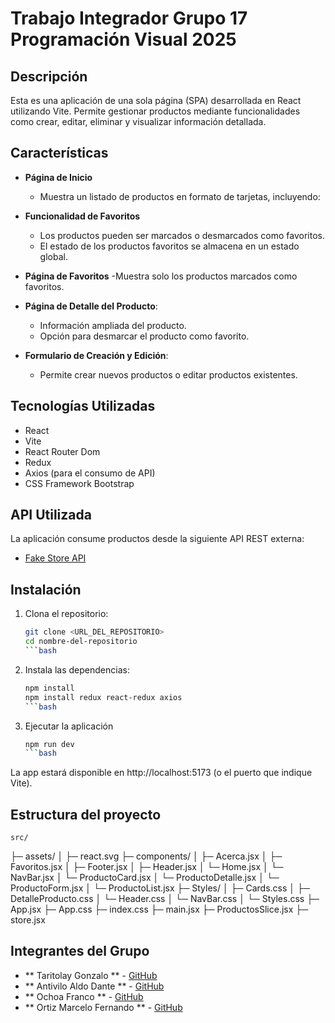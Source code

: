 # Trabajo Integrador Grupo 17 Programación Visual 2025

## Descripción

Esta es una aplicación de una sola página (SPA) desarrollada en React utilizando Vite. Permite gestionar productos mediante funcionalidades como crear, editar, eliminar y visualizar información detallada.

## Características

- **Página de Inicio**
   - Muestra un listado de productos en formato de tarjetas, incluyendo:

- **Funcionalidad de Favoritos**
   - Los productos pueden ser marcados o desmarcados como favoritos.
   - El estado de los productos favoritos se almacena en un estado global.

- **Página de Favoritos**
    -Muestra solo los productos marcados como favoritos.

- **Página de Detalle del Producto**: 
   - Información ampliada del producto.
   - Opción para desmarcar el producto como favorito.

- **Formulario de Creación y Edición**: 
   - Permite crear nuevos productos o editar productos existentes.

## Tecnologías Utilizadas

- React
- Vite
- React Router Dom
- Redux
- Axios (para el consumo de API)
- CSS Framework Bootstrap

## API Utilizada

La aplicación consume productos desde la siguiente API REST externa:

- [Fake Store API](https://fakestoreapi.com/products)

## Instalación

1. Clona el repositorio:
   ```bash
   git clone <URL_DEL_REPOSITORIO>
   cd nombre-del-repositorio
   ```bash
2. Instala las dependencias:
    ```bash
    npm install
    npm install redux react-redux axios
    ```bash
3. Ejecutar la aplicación
    ```bash
    npm run dev
    ```bash
La app estará disponible en http://localhost:5173 (o el puerto que indique Vite).

## Estructura del proyecto
    src/
  ├─ assets/
  │   ├─ react.svg
  ├─ components/
  │   ├─ Acerca.jsx
  │   ├─ Favoritos.jsx
  │   ├─ Footer.jsx
  │   ├─ Header.jsx
  │   └─ Home.jsx
  │   └─ NavBar.jsx
  │   └─ ProductoCard.jsx
  │   └─ ProductoDetalle.jsx
  │   └─ ProductoForm.jsx
  │   └─ ProductoList.jsx
  ├─ Styles/
  │   ├─ Cards.css
  │   ├─ DetalleProducto.css
  │   └─ Header.css
  │   └─ NavBar.css
  │   └─ Styles.css
  ├─ App.jsx
  ├─ App.css
  ├─ index.css
  ├─ main.jsx
  ├─ ProductosSlice.jsx
  ├─ store.jsx


## Integrantes del Grupo

- ** Taritolay Gonzalo ** - [GitHub](https://github.com/GonzaTaritolay)
- ** Antivilo Aldo Dante ** - [GitHub](https://github.com/AldoDante)
- ** Ochoa Franco ** - [GitHub](https://github.com/Franco46-ochoa)
- ** Ortiz Marcelo Fernando ** - [GitHub](https://github.com/marceortiz)